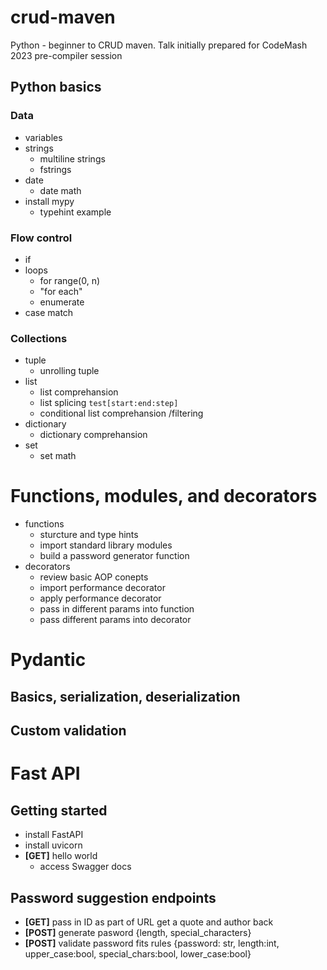 # crud-maven
Python - beginner to CRUD maven. Talk initially prepared for CodeMash 2023 pre-compiler session

## Python basics
### Data
- variables
- strings
  - multiline strings
  - fstrings
- date
  - date math
- install mypy
  - typehint example
### Flow control
- if
- loops
  - for range(0, n)
  - "for each"
  - enumerate
- case match
### Collections
- tuple
  - unrolling tuple
- list
  - list comprehansion
  - list splicing `test[start:end:step]`
  - conditional list comprehansion /filtering
- dictionary
  - dictionary comprehansion
- set
  - set math
# Functions, modules, and decorators
- functions
  - sturcture and type hints
  - import standard library modules
  - build a password generator function
- decorators
  - review basic AOP conepts
  - import performance decorator
  - apply performance decorator
  - pass in different params into function
  - pass different params into decorator
# Pydantic
## Basics, serialization, deserialization
## Custom validation
# Fast API
## Getting started
- install FastAPI
- install uvicorn
- **[GET]** hello world
   - access Swagger docs
## Password suggestion endpoints
- **[GET]** pass in ID as part of URL get a quote and author back
- **[POST]** generate pasword {length, special_characters}
- **[POST]** validate password fits rules {password: str, length:int, upper_case:bool, special_chars:bool, lower_case:bool} 